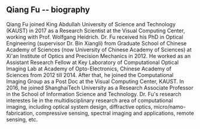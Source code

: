 ## Qiang Fu -- biography

Qiang Fu joined King Abdullah University of Science and Technology (KAUST) in 2017 as a Research Scientist at the Visual Computing Center, working with Prof. Wolfgang Heidrich. Dr. Fu received his PhD in Optical Engineering (supervisor Dr. Bin Xiangli) from Graduate School of Chinese Academy of Sciences (now University of Chinese Academy of Sciences) at Xi'an Institute of Optics and Precision Mechanics in 2012. He worked as an Assistant Research Fellow at Key Laboratory of Computational Optical Imaging Lab at Academy of Opto-Electronics, Chinese Academy of Sciences from 2012 till 2014. After that, he joined the Computational Imaging Group as a Post Doc at the Visual Computing Center, KAUST. In 2016, he joined ShanghaiTech University as a Research Associate Professor in the School of Information Science and Technology. Dr. Fu's research interestes lie in the multidisciplinary research area of computational imaging, including optical system design, diffractive optics, micro/namo-fabrication, compressive sensing, spectral imaging and applications, remote sensing, etc.